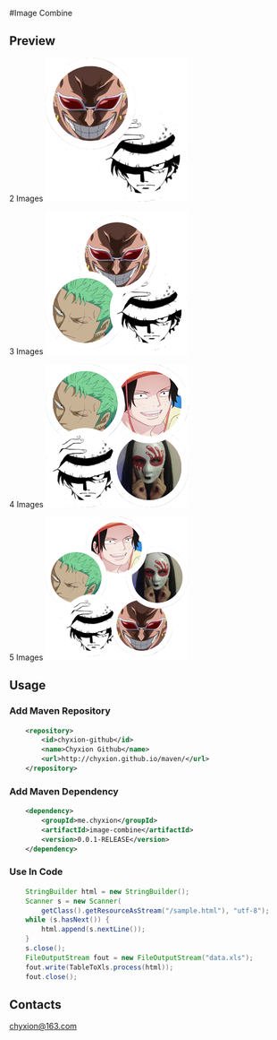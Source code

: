 #Image Combine

## Preview
2 Images
![Combine 2 Images](doc/images/combine-2.png)

3 Images
![Combine 3 Images](doc/images/combine-3.png)

4 Images
![Combine 4 Images](doc/images/combine-4.png) 

5 Images
![Combine 5 Images](doc/images/combine-5.png)

## Usage
### Add Maven Repository
```xml
    <repository>
    	<id>chyxion-github</id>
    	<name>Chyxion Github</name>
    	<url>http://chyxion.github.io/maven/</url>
    </repository>
```

### Add Maven Dependency
```xml
    <dependency>
        <groupId>me.chyxion</groupId>
        <artifactId>image-combine</artifactId>
        <version>0.0.1-RELEASE</version>
    </dependency>
```

### Use In Code
```java
    StringBuilder html = new StringBuilder();
    Scanner s = new Scanner(
    	getClass().getResourceAsStream("/sample.html"), "utf-8");
    while (s.hasNext()) {
    	html.append(s.nextLine());
    }
    s.close();
    FileOutputStream fout = new FileOutputStream("data.xls");
    fout.write(TableToXls.process(html));
    fout.close();
```

## Contacts

chyxion@163.com
